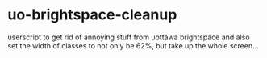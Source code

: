 # uo-brightspace-cleanup
userscript to get rid of annoying stuff from uottawa brightspace and also set the width of classes to not only be 62%, but take up the whole screen...
